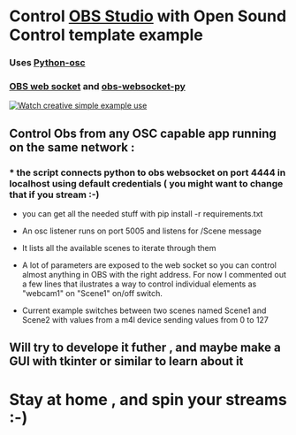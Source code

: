 # Control [OBS Studio](https://obsproject.com/) with Open Sound Control template example

### Uses [Python-osc](https://pypi.org/project/python-osc/)   
### [OBS web socket](https://github.com/Palakis/obs-websocket/releases/tag/4.7.0) and [obs-websocket-py](https://github.com/Elektordi/obs-websocket-py) 

[![Watch creative simple example use](https://img.youtube.com/vi/00V3wrOonBU/hqdefault.jpg)](https://youtu.be/00V3wrOonBU)

## Control Obs from any OSC capable app running on the same network :
### * the script connects python to obs websocket         on port 4444 in localhost using default credentials ( you might want to change that if you stream :-) 

 * you can get all the needed stuff with pip install -r requirements.txt
 * An osc listener runs on port 5005 and listens for /Scene message  
     
 * It lists all the available scenes to iterate through them 
     
 * A lot of parameters are exposed to the web socket so you can control almost anything in OBS with the right address. For           now I commented out a few lines that ilustrates a way to control individual elements as "webcam1" on "Scene1" on/off switch.
 
 * Current example switches between two scenes named Scene1 and Scene2 with values from a m4l device sending values from 0 to 127 
    
## Will try to develope it futher , and maybe make a GUI with tkinter or similar to learn about it 
    
    
    
# Stay at home , and spin your streams :-)
    
    
    
    
